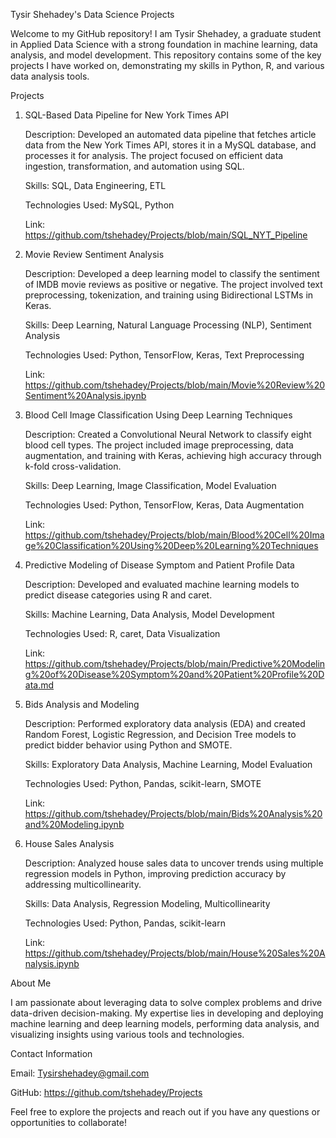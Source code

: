 Tysir Shehadey's Data Science Projects

Welcome to my GitHub repository! I am Tysir Shehadey, a graduate student in Applied Data Science with a strong foundation in machine learning, data analysis, and model development. 
This repository contains some of the key projects I have worked on, demonstrating my skills in Python, R, and various data analysis tools.

Projects
1. SQL-Based Data Pipeline for New York Times API

   Description: Developed an automated data pipeline that fetches article data from the New York Times API, stores it in a MySQL database, and processes it for analysis. The project focused on efficient data ingestion, transformation, and automation using SQL.

   Skills: SQL, Data Engineering, ETL

   Technologies Used: MySQL, Python

   Link: https://github.com/tshehadey/Projects/blob/main/SQL_NYT_Pipeline 
   
2. Movie Review Sentiment Analysis

   Description: Developed a deep learning model to classify the sentiment of IMDB movie reviews as positive or negative. The project involved text preprocessing, tokenization, and training using Bidirectional LSTMs in Keras.

   Skills: Deep Learning, Natural Language Processing (NLP), Sentiment Analysis

   Technologies Used: Python, TensorFlow, Keras, Text Preprocessing

   Link: https://github.com/tshehadey/Projects/blob/main/Movie%20Review%20Sentiment%20Analysis.ipynb
   
3. Blood Cell Image Classification Using Deep Learning Techniques

   Description: Created a Convolutional Neural Network to classify eight blood cell types. The project included image preprocessing, data augmentation, and training with Keras, achieving high accuracy through k-fold cross-validation.

   Skills: Deep Learning, Image Classification, Model Evaluation

   Technologies Used: Python, TensorFlow, Keras, Data Augmentation

   Link: https://github.com/tshehadey/Projects/blob/main/Blood%20Cell%20Image%20Classification%20Using%20Deep%20Learning%20Techniques
   
4. Predictive Modeling of Disease Symptom and Patient Profile Data

   Description: Developed and evaluated machine learning models to predict disease categories using R and caret.

   Skills: Machine Learning, Data Analysis, Model Development

   Technologies Used: R, caret, Data Visualization

   Link: https://github.com/tshehadey/Projects/blob/main/Predictive%20Modeling%20of%20Disease%20Symptom%20and%20Patient%20Profile%20Data.md

5. Bids Analysis and Modeling

   Description: Performed exploratory data analysis (EDA) and created Random Forest, Logistic Regression, and Decision Tree models to predict bidder behavior using Python and SMOTE.

   Skills: Exploratory Data Analysis, Machine Learning, Model Evaluation

   Technologies Used: Python, Pandas, scikit-learn, SMOTE

   Link: https://github.com/tshehadey/Projects/blob/main/Bids%20Analysis%20and%20Modeling.ipynb

6. House Sales Analysis

   Description: Analyzed house sales data to uncover trends using multiple regression models in Python, improving prediction accuracy by addressing multicollinearity.

   Skills: Data Analysis, Regression Modeling, Multicollinearity

   Technologies Used: Python, Pandas, scikit-learn

   Link: https://github.com/tshehadey/Projects/blob/main/House%20Sales%20Analysis.ipynb

About Me

I am passionate about leveraging data to solve complex problems and drive data-driven decision-making. My expertise lies in developing and deploying machine learning and deep learning models, performing data analysis, and visualizing insights using various tools and technologies.

Contact Information

Email: Tysirshehadey@gmail.com

GitHub: https://github.com/tshehadey/Projects

Feel free to explore the projects and reach out if you have any questions or opportunities to collaborate!
